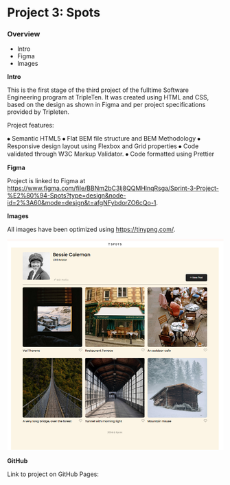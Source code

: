 # Project 3: Spots

### Overview

- Intro
- Figma
- Images

**Intro**

This is the first stage of the third project of the fulltime Software Engineering program at TripleTen. It was created using HTML and CSS, based on the design as shown in Figma and per project specifications provided by Tripleten.

Project features:

⦁ Semantic HTML5
⦁ Flat BEM file structure and BEM Methodology
⦁ Responsive design layout using Flexbox and Grid properties
⦁ Code validated through W3C Markup Validator.
⦁ Code formatted using Prettier

**Figma**

Project is linked to Figma at https://www.figma.com/file/BBNm2bC3lj8QQMHlnqRsga/Sprint-3-Project-%E2%80%94-Spots?type=design&node-id=2%3A60&mode=design&t=afgNFybdorZO6cQo-1.

**Images**

All images have been optimized using https://tinypng.com/.

![Screenshot of the project webpage](images/spots-webpage.png)

**GitHub**

Link to project on GitHub Pages:
